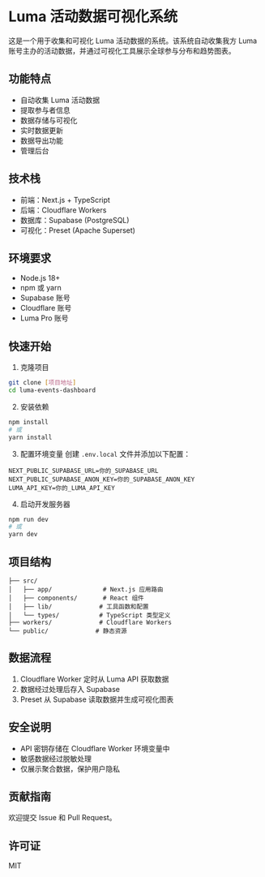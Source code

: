 # Luma 活动数据可视化系统

这是一个用于收集和可视化 Luma 活动数据的系统。该系统自动收集我方 Luma 账号主办的活动数据，并通过可视化工具展示全球参与分布和趋势图表。

## 功能特点

- 自动收集 Luma 活动数据
- 提取参与者信息
- 数据存储与可视化
- 实时数据更新
- 数据导出功能
- 管理后台

## 技术栈

- 前端：Next.js + TypeScript
- 后端：Cloudflare Workers
- 数据库：Supabase (PostgreSQL)
- 可视化：Preset (Apache Superset)

## 环境要求

- Node.js 18+
- npm 或 yarn
- Supabase 账号
- Cloudflare 账号
- Luma Pro 账号

## 快速开始

1. 克隆项目
```bash
git clone [项目地址]
cd luma-events-dashboard
```

2. 安装依赖
```bash
npm install
# 或
yarn install
```

3. 配置环境变量
创建 `.env.local` 文件并添加以下配置：
```
NEXT_PUBLIC_SUPABASE_URL=你的_SUPABASE_URL
NEXT_PUBLIC_SUPABASE_ANON_KEY=你的_SUPABASE_ANON_KEY
LUMA_API_KEY=你的_LUMA_API_KEY
```

4. 启动开发服务器
```bash
npm run dev
# 或
yarn dev
```

## 项目结构

```
├── src/
│   ├── app/              # Next.js 应用路由
│   ├── components/       # React 组件
│   ├── lib/             # 工具函数和配置
│   └── types/           # TypeScript 类型定义
├── workers/             # Cloudflare Workers
└── public/             # 静态资源
```

## 数据流程

1. Cloudflare Worker 定时从 Luma API 获取数据
2. 数据经过处理后存入 Supabase
3. Preset 从 Supabase 读取数据并生成可视化图表

## 安全说明

- API 密钥存储在 Cloudflare Worker 环境变量中
- 敏感数据经过脱敏处理
- 仅展示聚合数据，保护用户隐私

## 贡献指南

欢迎提交 Issue 和 Pull Request。

## 许可证

MIT 